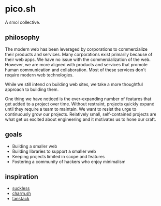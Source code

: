 # pico.sh

A smol collective.

## philosophy

The modern web has been leveraged by corporations to commercialize their
products and services.  Many corporations exist primarily because of their web apps.
We have no issue with the commercialization of the web.  However, we are more
aligned with products and services that promote human communication and
collaboration.  Most of these services don't require modern web technologies.

While we still intend on building web sites, we take a more thoughtful approach to
building them.  

One thing we have noticed is the ever-expanding number of features that get added 
to a project over time.  Without restraint, projects quickly expand until they 
require a team to maintain.  We want to resist the urge to continuously grow
our projects.  Relatively small, self-contained projects are what get us
excited about engineering and it motivates us to hone our craft.

## goals

- Building a smaller web
- Building libraries to support a smaller web
- Keeping projects limited in scope and features
- Fostering a community of hackers who enjoy minimalism

## inspiration

- [suckless](https://suckless.org)
- [charm.sh](https://charm.sh)
- [tanstack](https://tanstack.com)
